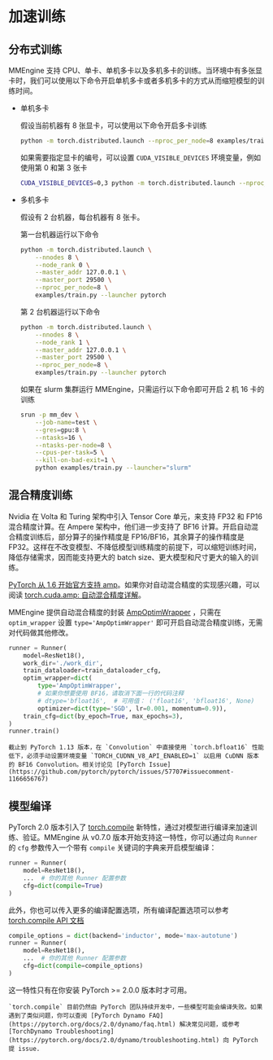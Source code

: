 # 加速训练

## 分布式训练

MMEngine 支持 CPU、单卡、单机多卡以及多机多卡的训练。当环境中有多张显卡时，我们可以使用以下命令开启单机多卡或者多机多卡的方式从而缩短模型的训练时间。

- 单机多卡

  假设当前机器有 8 张显卡，可以使用以下命令开启多卡训练

  ```bash
  python -m torch.distributed.launch --nproc_per_node=8 examples/train.py --launcher pytorch
  ```

  如果需要指定显卡的编号，可以设置 `CUDA_VISIBLE_DEVICES` 环境变量，例如使用第 0 和第 3 张卡

  ```bash
  CUDA_VISIBLE_DEVICES=0,3 python -m torch.distributed.launch --nproc_per_node=2 examples/train.py --launcher pytorch
  ```

- 多机多卡

  假设有 2 台机器，每台机器有 8 张卡。

  第一台机器运行以下命令

  ```bash
  python -m torch.distributed.launch \
      --nnodes 8 \
      --node_rank 0 \
      --master_addr 127.0.0.1 \
      --master_port 29500 \
      --nproc_per_node=8 \
      examples/train.py --launcher pytorch
  ```

  第 2 台机器运行以下命令

  ```bash
  python -m torch.distributed.launch \
      --nnodes 8 \
      --node_rank 1 \
      --master_addr 127.0.0.1 \
      --master_port 29500 \
      --nproc_per_node=8 \
      examples/train.py --launcher pytorch
  ```

  如果在 slurm 集群运行 MMEngine，只需运行以下命令即可开启 2 机 16 卡的训练

  ```bash
  srun -p mm_dev \
      --job-name=test \
      --gres=gpu:8 \
      --ntasks=16 \
      --ntasks-per-node=8 \
      --cpus-per-task=5 \
      --kill-on-bad-exit=1 \
      python examples/train.py --launcher="slurm"
  ```

## 混合精度训练

Nvidia 在 Volta 和 Turing 架构中引入 Tensor Core 单元，来支持 FP32 和 FP16 混合精度计算。在 Ampere 架构中，他们进一步支持了 BF16 计算。开启自动混合精度训练后，部分算子的操作精度是 FP16/BF16，其余算子的操作精度是 FP32。这样在不改变模型、不降低模型训练精度的前提下，可以缩短训练时间，降低存储需求，因而能支持更大的 batch size、更大模型和尺寸更大的输入的训练。

[PyTorch 从 1.6 开始官方支持 amp](https://pytorch.org/blog/accelerating-training-on-nvidia-gpus-with-pytorch-automatic-mixed-precision/)。如果你对自动混合精度的实现感兴趣，可以阅读 [torch.cuda.amp: 自动混合精度详解](https://zhuanlan.zhihu.com/p/348554267)。

MMEngine 提供自动混合精度的封装 [AmpOptimWrapper](mmengine.optim.AmpOptimWrapper) ，只需在 `optim_wrapper` 设置 `type='AmpOptimWrapper'` 即可开启自动混合精度训练，无需对代码做其他修改。

```python
runner = Runner(
    model=ResNet18(),
    work_dir='./work_dir',
    train_dataloader=train_dataloader_cfg,
    optim_wrapper=dict(
        type='AmpOptimWrapper',
        # 如果你想要使用 BF16，请取消下面一行的代码注释
        # dtype='bfloat16',  # 可用值： ('float16', 'bfloat16', None)
        optimizer=dict(type='SGD', lr=0.001, momentum=0.9)),
    train_cfg=dict(by_epoch=True, max_epochs=3),
)
runner.train()
```

```{warning}
截止到 PyTorch 1.13 版本，在 `Convolution` 中直接使用 `torch.bfloat16` 性能低下，必须手动设置环境变量 `TORCH_CUDNN_V8_API_ENABLED=1` 以启用 CuDNN 版本的 BF16 Convolution。相关讨论见 [PyTorch Issue](https://github.com/pytorch/pytorch/issues/57707#issuecomment-1166656767)
```

## 模型编译

PyTorch 2.0 版本引入了 [torch.compile](https://pytorch.org/docs/2.0/dynamo/get-started.html) 新特性，通过对模型进行编译来加速训练、验证。MMEngine 从 v0.7.0 版本开始支持这一特性，你可以通过向 `Runner` 的 `cfg` 参数传入一个带有 `compile` 关键词的字典来开启模型编译：

```python
runner = Runner(
    model=ResNet18(),
    ...  # 你的其他 Runner 配置参数
    cfg=dict(compile=True)
)
```

此外，你也可以传入更多的编译配置选项，所有编译配置选项可以参考 [torch.compile API 文档](https://pytorch.org/docs/2.0/generated/torch.compile.html#torch-compile)

```python
compile_options = dict(backend='inductor', mode='max-autotune')
runner = Runner(
    model=ResNet18(),
    ...  # 你的其他 Runner 配置参数
    cfg=dict(compile=compile_options)
)
```

这一特性只有在你安装 PyTorch >= 2.0.0 版本时才可用。

```{warning}
`torch.compile` 目前仍然由 PyTorch 团队持续开发中，一些模型可能会编译失败。如果遇到了类似问题，你可以查阅 [PyTorch Dynamo FAQ](https://pytorch.org/docs/2.0/dynamo/faq.html) 解决常见问题，或参考 [TorchDynamo Troubleshooting](https://pytorch.org/docs/2.0/dynamo/troubleshooting.html) 向 PyTorch 提 issue.
```
